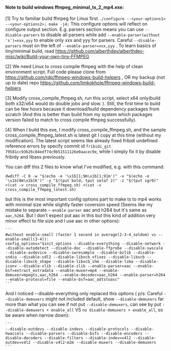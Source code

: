 
#### Note to build windows ffmpeg_minimal_ts_2_mp4.exe:

[1] Try to familiar build ffmpeg for Linux first. .`/configure --<your-options1> --<your-options2>; make -j4;` This configure options will reflect on configure output section. E.g. parsers section means you can use `--disable-parsers` to disable all parsers while add `--enable-parser(without 's')=xxx,yyy` to enable only xxx and yyy for parsers. Careful `--disable-parsers` must on the left of `--enable-parser=xxx,yyy` . To learn basics of tiny/minimal build, read https://github.com/alberthdev/alberthdev-misc/wiki/Build-your-own-tiny-FFMPEG

[2] We need Linux to cross compile ffmpeg with the help of clean environment script. Full code please clone from https://github.com/rdp/ffmpeg-windows-build-helpers , OR my backup (not up to date) repo https://github.com/limkokhole/ffmpeg-windows-build-helpers  

[3] Modify cross_compile_ffmpeg.sh, run this script, select x64 only(build both x32/x64 would do double jobs and slow. ). Still, the first time to build can be few hours because it download/build dependency packages from scratch (And this is better than build from my system which packages version failed to match to cross compile ffmpeg successfully).  

[4] When I build this exe, I modify cross_compile_ffmpeg.sh, and the sample cross_compile_ffmpeg_latest.sh is latest git I copy at this time (without my modification). The latest script seems like already fixed fribidi undefined reference errors by specify commit id `fribidi_git 79581cc93b26c84edf74c9b51511126e0aacec9e`, while I simply fix it by disable fribidy and libass previously.  

You can diff this 2 files to know what I've modified, e.g. with this command:  

`dwdiff -C 0 -w "$(echo -e '\x1b[1;9m\x1b[1;91m')" -x "$(echo -e '\x1b[0m\x1b[K')" -y "$(tput bold; tput setaf 2)" -z "$(tput sgr0)" <(cat -v cross_compile_ffmpeg.sh) <(cat -v cross_compile_ffmpeg_latest.sh)`  

but this is the most important config options part to make ts to mp4 works with minimal size while slightly faster coversion speed (Seems like my mistake to separate -`-enable-parser` aac and h264 but it's same as `aac,h264`. But I don't expect put aac in this but this kind of addition very minor effect to file size and I use aac in other options):  

    ```
    #without enable-small (faster 1 second in average(2-3-4_seldom) vs --enable-small(3-4)):
    config_options="$init_options --disable-everything --disable-network --disable-autodetect --disable-doc --disable-ffprobe --disable-swscale --disable-avdevice --disable-swresample --disable-bzlib --disable-sndio --disable-sdl2 --disable-libxcb_xfixes --disable-libxcb --disable-libxcb_shape --disable-libxcb_shm --disable-lzma --disable-iconv --disable-xlib --disable-zlib --enable-parser=aac --enable-bsf=extract_extradata --enable-muxer=mp4 --enable-demuxer=mpegts,aac,h264 --enable-decoder=aac,h264 --enable-parser=h264 --enable-protocol=file --enable-bsf=aac_adtstoasc"
    ```

And I noticed --disable-everything only replaced this options ( p/s: Careful `--disable-demuxers` might not included default, show `--disable-demuxers` far more than what you can see if not put `--disable-demuxers`, can see by put `--disable-demuxers + enable_all` VS `no disable-demuxers + enable_all`, so be aware when narrow down):
    
    ```
    --disable-outdevs --disable-indevs --disable-protocols --disable-hwaccels --disable-parsers --disable-bsfs --disable-encoders --disable-decoders --disable-filters --disable-indev=v4l2 --disable-outdev=v4l2 --disable-v4l2-m2m --disable-muxers --disable-demuxers
    ```




